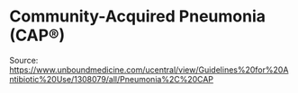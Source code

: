 # Community-Acquired Pneumonia (CAP®)
Source: https://www.unboundmedicine.com/ucentral/view/Guidelines%20for%20Antibiotic%20Use/1308079/all/Pneumonia%2C%20CAP

